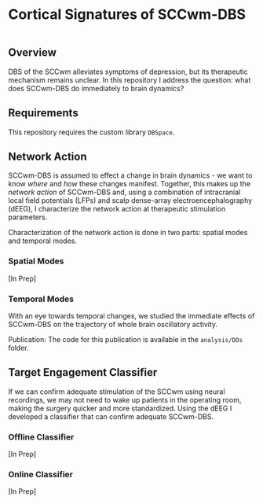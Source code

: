 # Cortical Signatures of SCCwm-DBS

![]()

## Overview
DBS of the SCCwm alleviates symptoms of depression, but its therapeutic mechanism remains unclear.
In this repository I address the question: what does SCCwm-DBS do immediately to brain dynamics?

## Requirements
This repository requires the custom library ```DBSpace```.

## Network Action
SCCwm-DBS is assumed to effect a change in brain dynamics - we want to know _where_ and _how_ these changes manifest.
Together, this makes up the _network action_ of SCCwm-DBS and, using a combination of intracranial local field potentials (LFPs) and scalp dense-array electroencephalography (dEEG), I characterize the network action at therapeutic stimulation parameters.

Characterization of the network action is done in two parts: spatial modes and temporal modes.

### Spatial Modes
[In Prep]

### Temporal Modes
With an eye towards temporal changes, we studied the immediate effects of SCCwm-DBS on the trajectory of whole brain oscillatory activity.

Publication: []()
The code for this publication is available in the ```analysis/DOs``` folder.


## Target Engagement Classifier
If we can confirm adequate stimulation of the SCCwm using neural recordings, we may not need to wake up patients in the operating room, making the surgery quicker and more standardized.
Using the dEEG I developed a classifier that can confirm adequate SCCwm-DBS.

### Offline Classifier
[In Prep]

### Online Classifier
[In Prep]
